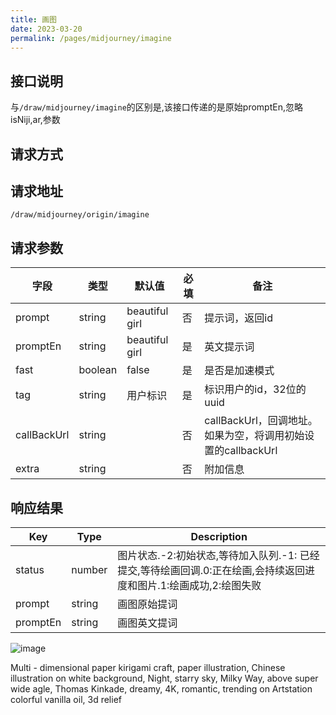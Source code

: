 ```yaml
---
title: 画图
date: 2023-03-20
permalink: /pages/midjourney/imagine
---
```


## 接口说明

  与`/draw/midjourney/imagine`的区别是,该接口传递的是原始promptEn,忽略isNiji,ar,参数

## 请求方式
  
<Badge type="tip" text="POST" />

## 请求地址

`/draw/midjourney/origin/imagine`

## 请求参数

| 字段           | 类型       | 默认值            | 必填   | 备注                                                                         |
| -------------- | ---------- | -------------- | ----------- | ---------------------------------------------------------------------------- |
| prompt         | string     | beautiful girl    | 否         | 提示词，返回id                                                               |
| promptEn       | string     | beautiful girl    | 是         | 英文提示词                                                                   |
| fast           | boolean    | false             | 是         | 是否是加速模式                                                               |
| tag            | string     | 用户标识          | 是         | 标识用户的id，32位的uuid                                                     |
| callBackUrl    | string     |                   | 否         | callBackUrl，回调地址。如果为空，将调用初始设置的callbackUrl                 |
| extra          | string     |                   | 否         | 附加信息                                                  |

## 响应结果

| Key | Type | Description |
| --- | --- | --- |
| status | number | 图片状态.-2:初始状态,等待加入队列.-1: 已经提交,等待绘画回调.0:正在绘画,会持续返回进度和图片.1:绘画成功,2:绘图失败 |
| prompt | string | 画图原始提词 |
| promptEn | string | 画图英文提词 |

![image](https://cdn.midjourney.com/0857ba6d-803e-4c6d-be67-d78225dde975/0_2.webp)

Multi - dimensional paper kirigami craft, paper illustration, Chinese illustration on white background, Night, starry sky, Milky Way, above super wide agle, Thomas Kinkade, dreamy, 4K, romantic, trending on Artstation colorful vanilla oil, 3d relief
